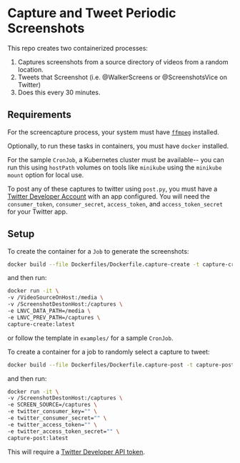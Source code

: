 # Capture and Tweet Periodic Screenshots

This repo creates two containerized processes:

1. Captures screenshots from a source directory of videos from a random location.
2. Tweets that Screenshot (i.e. @WalkerScreens or @ScreenshotsVice on Twitter)
3. Does this every 30 minutes.

## Requirements

For the screencapture process, your system must have [`ffmpeg`](https://ffmpeg.org/download.html) installed.

Optionally, to run these tasks in containers, you must have `docker` installed. 

For the sample `CronJob`, a Kubernetes cluster must be available-- you can run this using `hostPath` volumes on tools like `minikube` using the `minikube mount` option for local use. 

To post any of these captures to twitter using `post.py`, you must have a [Twitter Developer Account](https://developer.twitter.com/en/docs/apps/overview) with an app configured. You will need the `consumer_token`, `consumer_secret`, `access_token`, and `access_token_secret` for your Twitter app. 

## Setup

To create the container for a `Job` to generate the screenshots:

```bash
docker build --file Dockerfiles/Dockerfile.capture-create -t capture-create .
```
and then run:

```bash
docker run -it \
-v /VideoSourceOnHost:/media \
-v /ScreenshotDestonHost:/captures \
-e LNVC_DATA_PATH=/media \
-e LNVC_PREV_PATH=/captures \
capture-create:latest
```

or follow the template in `examples/` for a sample `CronJob`.

To create a container for a job to randomly select a capture to tweet:

```bash
docker build --file Dockerfiles/Dockerfile.capture-post -t capture-post .
```

and then run:

```bash
docker run -it \
-v /ScreenshotDestonHost:/captures \
-e SCREEN_SOURCE=/captures \
-e twitter_consumer_key="" \
-e twitter_consumer_secret="" \
-e twitter_access_token="" \
-e twitter_access_token_secret="" \
capture-post:latest
```

This will require a [Twitter Developer API token](developer.twitter.com). 
